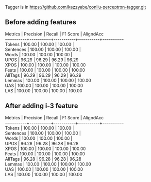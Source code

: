 Tagger is in https://github.com/kazzyabe/conllu-perceptron-tagger.git

## Before adding features
Metrics    | Precision |    Recall |  F1 Score | AligndAcc<br>
-----------+-----------+-----------+-----------+-----------<br>
Tokens     |    100.00 |    100.00 |    100.00 |<br>
Sentences  |    100.00 |    100.00 |    100.00 |<br>
Words      |    100.00 |    100.00 |    100.00 |<br>
UPOS       |     96.29 |     96.29 |     96.29 |     96.29<br>
XPOS       |    100.00 |    100.00 |    100.00 |    100.00<br>
Feats      |    100.00 |    100.00 |    100.00 |    100.00<br>
AllTags    |     96.29 |     96.29 |     96.29 |     96.29<br>
Lemmas     |    100.00 |    100.00 |    100.00 |    100.00<br>
UAS        |    100.00 |    100.00 |    100.00 |    100.00<br>
LAS        |    100.00 |    100.00 |    100.00 |    100.00<br>

## After adding i-3 feature
Metrics    | Precision |    Recall |  F1 Score | AligndAcc<br>
-----------+-----------+-----------+-----------+-----------<br>
Tokens     |    100.00 |    100.00 |    100.00 |<br>
Sentences  |    100.00 |    100.00 |    100.00 |<br>
Words      |    100.00 |    100.00 |    100.00 |<br>
UPOS       |     96.28 |     96.28 |     96.28 |     96.28<br>
XPOS       |    100.00 |    100.00 |    100.00 |    100.00<br>
Feats      |    100.00 |    100.00 |    100.00 |    100.00<br>
AllTags    |     96.28 |     96.28 |     96.28 |     96.28<br>
Lemmas     |    100.00 |    100.00 |    100.00 |    100.00<br>
UAS        |    100.00 |    100.00 |    100.00 |    100.00<br>
LAS        |    100.00 |    100.00 |    100.00 |    100.00<br>